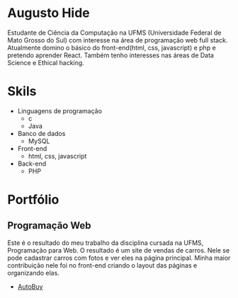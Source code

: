 # Augusto Hide

Estudante de Ciência da Computação na UFMS (Universidade Federal de Mato Grosso do Sul) com interesse na área de programação web full stack.
Atualmente domino o básico do front-end(html, css, javascript) e php e pretendo aprender React.
Também tenho interesses nas áreas de Data Science e Ethical hacking.



# Skils

* Linguagens de programação
	* c
	* Java
* Banco de dados
	* MySQL
* Front-end
	* html, css, javascript
* Back-end
	* PHP

# Portfólio



## Programação Web

Este é o resultado do meu trabalho da disciplina cursada na UFMS, Programação para Web.
O resultado é um site de vendas de carros. Nele se pode cadastrar carros com fotos e ver eles na página principal.
Minha maior contribuição nele foi no front-end criando o layout das páginas e organizando elas.
* [AutoBuy]( https://github.com/AugustoHide/Autobuy)
